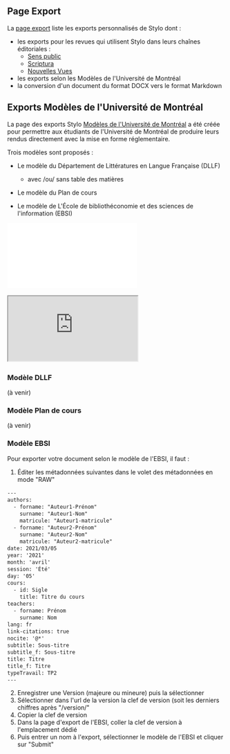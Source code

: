 ## Page Export 

La [page export](https://stylo-export.ecrituresnumeriques.ca/) liste les exports personnalisés de Stylo dont : 

- les exports pour les revues qui utilisent Stylo dans leurs chaînes éditoriales : 
     - [Sens public](http://sens-public.org/)
     - [Scriptura](https://www.facebook.com/RevueScriptura/)
     - [Nouvelles Vues](https://nouvellesvues.org/presentation-de-la-revue/)
- les exports selon les Modèles de l'Université de Montréal
- la conversion d'un document du format DOCX vers le format Markdown

## Exports Modèles de l'Université de Montréal 

La page des exports Stylo [Modèles de l'Université de Montréal](https://stylo-export.ecrituresnumeriques.ca/exportudem.html) a été créée pour permettre aux étudiants de l'Université de Montréal de produire leurs rendus directement avec la mise en forme réglementaire. 

Trois modèles sont proposés : 

- Le modèle du Département de Littératures en Langue Française (DLLF)
  -  avec /ou/ sans table des matières 

- Le modèle du Plan de cours 

- Le modèle de L'École de bibliothéconomie et des sciences de l'information (EBSI)

![EBSI](uploads/pdf/test.pdf)
<iframe src="http://stylo-doc.ecrituresnumeriques.ca/fr_FR/pages/uploads/pdf/test.pdf" title="testEBSI"></iframe> 


### Modèle DLLF
(à venir)

### Modèle Plan de cours
(à venir)

### Modèle EBSI 

Pour exporter votre document selon le modèle de l'EBSI, il faut : 

1. Éditer les métadonnées suivantes dans le volet des métadonnées en mode "RAW"

```
---
authors:
  - forname: "Auteur1-Prénom"
    surname: "Auteur1-Nom"
    matricule: "Auteur1-matricule"
  - forname: "Auteur2-Prénom"
    surname: "Auteur2-Nom"
    matricule: "Auteur2-matricule"
date: 2021/03/05
year: '2021'
month: 'avril'
session: 'Été'
day: '05'
cours:
  - id: Sigle
    title: Titre du cours
teachers: 
  - forname: Prénom
    surname: Nom
lang: fr
link-citations: true
nocite: '@*'
subtitle: Sous-titre
subtitle_f: Sous-titre
title: Titre
title_f: Titre
typeTravail: TP2
---
```

2. Enregistrer une Version (majeure ou mineure) puis la sélectionner
3. Sélectionner dans l'url de la version la clef de version (soit les derniers chiffres après "/version/"
4. Copier la clef de version 
5. Dans la page d'export de l'EBSI, coller la clef de version à l'emplacement dédié
6. Puis entrer un nom à l'export, sélectionner le modèle de l'EBSI et cliquer sur "Submit"

